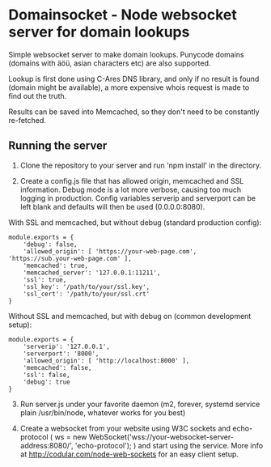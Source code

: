 # Domainsocket - Node websocket server for domain lookups

Simple websocket server to make domain lookups. Punycode domains (domains with äöü, asian characters etc) are also supported.

Lookup is first done using C-Ares DNS library, and only if no result is found (domain might be available), a more expensive whois request is made to find out the truth.

Results can be saved into Memcached, so they don't need to be constantly re-fetched.

## Running the server

1) Clone the repository to your server and run 'npm install' in the directory.

2) Create a config.js file that has allowed origin, memcached and SSL information. Debug mode is a lot more verbose, causing too much logging in production. Config variables serverip and serverport can be left blank and defaults will then be used (0.0.0.0:8080).

With SSL and memcached, but without debug (standard production config):
```
module.exports = {
    'debug': false,
    'allowed_origin': [ 'https://your-web-page.com', 'https://sub.your-web-page.com' ],
    'memcached': true,
    'memcached_server': '127.0.0.1:11211',
    'ssl': true,
    'ssl_key': '/path/to/your/ssl.key',
    'ssl_cert': '/path/to/your/ssl.crt'
}
```

Without SSL and memcached, but with debug on (common development setup):
```
module.exports = {
    'serverip': '127.0.0.1',
    'serverport': '8000',
    'allowed_origin': [ 'http://localhost:8000' ],
    'memcached': false,
    'ssl': false,
    'debug': true
}
```

3) Run server.js under your favorite daemon (m2, forever, systemd service plain /usr/bin/node, whatever works for you best)

4) Create a websocket from your website using W3C sockets and echo-protocol ( ws = new WebSocket('wss://your-websocket-server-address:8080/', 'echo-protocol'); ) and start using the service. More info at http://codular.com/node-web-sockets for an easy client setup.

